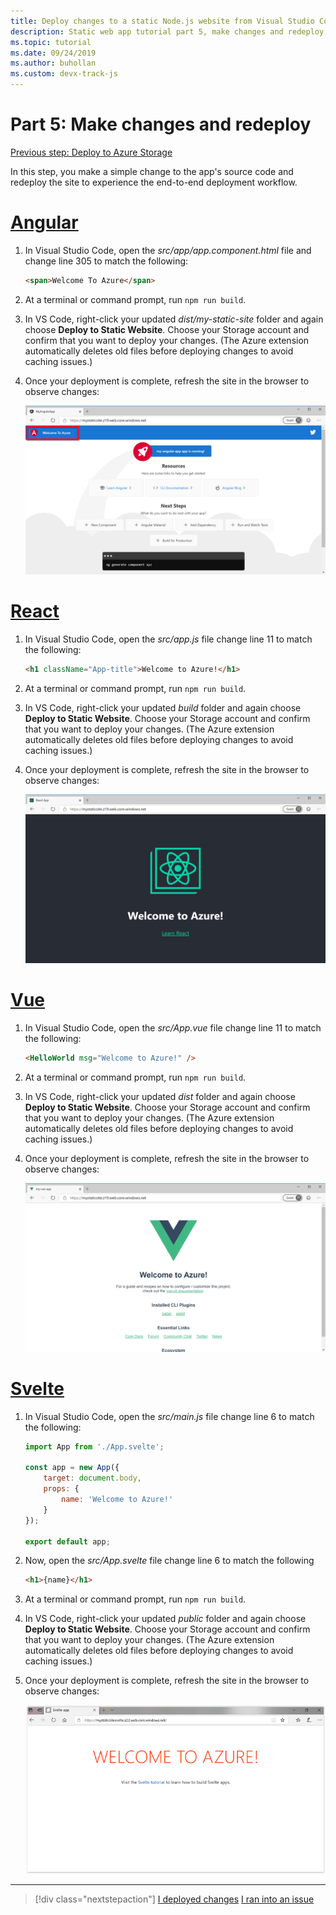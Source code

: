```yaml
---
title: Deploy changes to a static Node.js website from Visual Studio Code
description: Static web app tutorial part 5, make changes and redeploy
ms.topic: tutorial
ms.date: 09/24/2019
ms.author: buhollan
ms.custom: devx-track-js
---
```


# Part 5: Make changes and redeploy

[Previous step: Deploy to Azure Storage](tutorial-vscode-static-website-node-04.md)

In this step, you make a simple change to the app's source code and redeploy the site to experience the end-to-end deployment workflow.

# [Angular](#tab/angular)

1. In Visual Studio Code, open the _src/app/app.component.html_ file and change line 305 to match the following:

    ```html
    <span>Welcome To Azure</span>
    ```

1. At a terminal or command prompt, run `npm run build`.

1. In VS Code, right-click your updated _dist/my-static-site_ folder and again choose **Deploy to Static Website**. Choose your Storage account and confirm that you want to deploy your changes. (The Azure extension automatically deletes old files before deploying changes to avoid caching issues.)

1. Once your deployment is complete, refresh the site in the browser to observe changes:

    ![Changes in the app after redeployment](media/static-website/updated-azure-app-angular.png)

# [React](#tab/react)

1. In Visual Studio Code, open the _src/app.js_ file change line 11 to match the following:

    ```html
    <h1 className="App-title">Welcome to Azure!</h1>
    ```

1. At a terminal or command prompt, run `npm run build`.

1. In VS Code, right-click your updated _build_ folder and again choose **Deploy to Static Website**. Choose your Storage account and confirm that you want to deploy your changes. (The Azure extension automatically deletes old files before deploying changes to avoid caching issues.)

1. Once your deployment is complete, refresh the site in the browser to observe changes:

    ![Changes in the app after redeployment](media/static-website/updated-azure-app-react.png)

# [Vue](#tab/vue)

1. In Visual Studio Code, open the _src/App.vue_ file change line 11 to match the following:

    ```html
    <HelloWorld msg="Welcome to Azure!" />
    ```

1. At a terminal or command prompt, run `npm run build`.

1. In VS Code, right-click your updated _dist_ folder and again choose **Deploy to Static Website**. Choose your Storage account and confirm that you want to deploy your changes. (The Azure extension automatically deletes old files before deploying changes to avoid caching issues.)

1. Once your deployment is complete, refresh the site in the browser to observe changes:

    ![Changes in the app after redeployment](media/static-website/updated-azure-app-vue.png)

# [Svelte](#tab/svelte)

1. In Visual Studio Code, open the _src/main.js_ file change line 6 to match the following:

    ```js
    import App from './App.svelte';

    const app = new App({
	    target: document.body,
	    props: {
		    name: 'Welcome to Azure!'
	    }
    });

    export default app;
    ```

2. Now, open the _src/App.svelte_ file change line 6 to match the following

    ```html
    <h1>{name}</h1>
    ```

1. At a terminal or command prompt, run `npm run build`.

1. In VS Code, right-click your updated _public_ folder and again choose **Deploy to Static Website**. Choose your Storage account and confirm that you want to deploy your changes. (The Azure extension automatically deletes old files before deploying changes to avoid caching issues.)

1. Once your deployment is complete, refresh the site in the browser to observe changes:

    ![Changes in the app after redeployment](media/static-website/updated-azure-app-svelte.png)

---

> [!div class="nextstepaction"]
> [I deployed changes](tutorial-vscode-static-website-node-06.md) [I ran into an issue](https://www.research.net/r/PWZWZ52?tutorial=node-deployment-staticwebsite&step=code-change)
